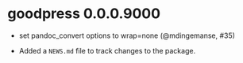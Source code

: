 # goodpress 0.0.0.9000

*  set pandoc_convert options to wrap=none (@mdingemanse, #35)

* Added a `NEWS.md` file to track changes to the package.
